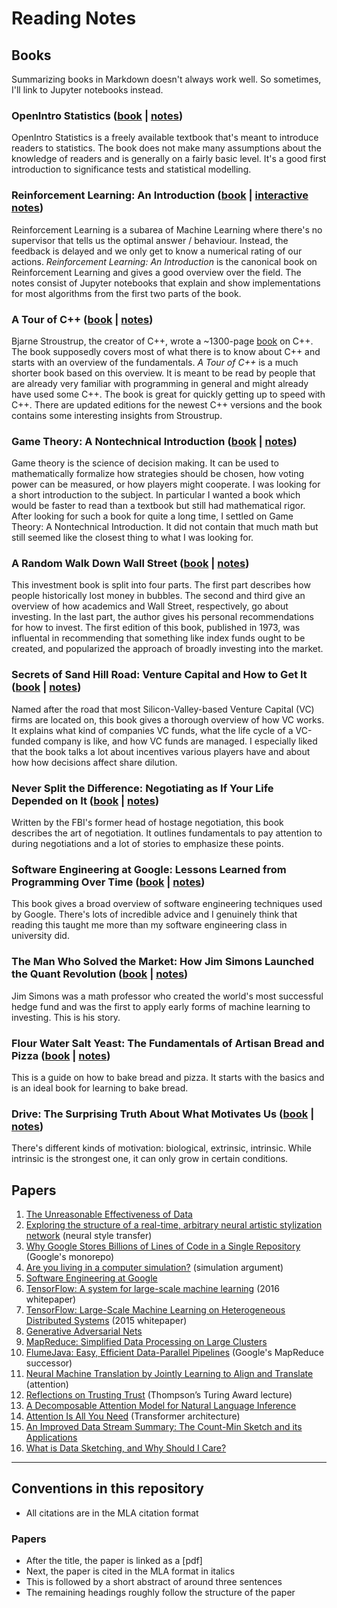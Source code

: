 # Reading Notes

## Books

Summarizing books in Markdown doesn't always work well.
So sometimes, I'll link to Jupyter notebooks instead.

### OpenIntro Statistics ([book](https://www.openintro.org/stat/) | [notes](https://github.com/florian/reading-notes/blob/master/books/01_OpenIntro-Statistics))

OpenIntro Statistics is a freely available textbook that's meant to introduce readers to statistics.
The book does not make many assumptions about the knowledge of readers and is generally on a fairly basic level.
It's a good first introduction to significance tests and statistical modelling.

### Reinforcement Learning: An Introduction ([book](https://mitpress.mit.edu/books/reinforcement-learning-second-edition) | [interactive notes](https://github.com/florian/reinforcement-learning))

Reinforcement Learning is a subarea of Machine Learning where there's no supervisor that tells us the optimal answer / behaviour. Instead, the feedback is delayed and we only get to know a numerical rating of our actions. *Reinforcement Learning: An Introduction* is the canonical book on Reinforcement Learning and gives a good overview over the field. The notes consist of Jupyter notebooks that explain and show implementations for most algorithms from the first two parts of the book.

### A Tour of C++ ([book](http://www.stroustrup.com/Tour.html) | [notes](books/03_A_Tour_of_Cpp))

Bjarne Stroustrup, the creator of C++, wrote a ~1300-page [book](http://www.stroustrup.com/4th.html) on C++.
The book supposedly covers most of what there is to know about C++ and starts with an overview of the fundamentals.
*A Tour of C++* is a much shorter book based on this overview.
It is meant to be read by people that are already very familiar with programming in general and might already have used some C++.
The book is great for quickly getting up to speed with C++.
There are updated editions for the newest C++ versions and the book contains some interesting insights from Stroustrup.

### Game Theory: A Nontechnical Introduction ([book](https://www.amazon.com/Game-Theory-Nontechnical-Introduction-Mathematics/dp/0486296725) | [notes](books/04_Game_Theory/README.md))

Game theory is the science of decision making. It can be used to mathematically formalize how strategies should be chosen, how voting power can be measured, or how players might cooperate. I was looking for a short introduction to the subject. In particular I wanted a book which would be faster to read than a textbook but still had mathematical rigor. After looking for such a book for quite a long time, I settled on Game Theory: A Nontechnical Introduction. It did not contain that much math but still seemed like the closest thing to what I was looking for.

### A Random Walk Down Wall Street ([book](https://www.amazon.com/Random-Walk-down-Wall-Street/dp/0393352242) | [notes](books/05_%20A_Random_Walk_Down_Wall_Street))

This investment book is split into four parts. The first part describes how people historically lost money in bubbles. The second and third give an overview of how academics and Wall Street, respectively, go about investing. In the last part, the author gives his personal recommendations for how to invest. The first edition of this book, published in 1973, was influental in recommending that something like index funds ought to be created, and popularized the approach of broadly investing into the market.

### Secrets of Sand Hill Road: Venture Capital and How to Get It ([book](https://www.amazon.com/Secrets-Sand-Hill-Road-Venture/dp/059308358X) | [notes](books/06_Secrets_of_Sand_Hill_Road))

Named after the road that most Silicon-Valley-based Venture Capital (VC) firms are located on, this book gives a thorough overview of how VC works.
It explains what kind of companies VC funds, what the life cycle of a VC-funded company is like, and how VC funds are managed.
I especially liked that the book talks a lot about incentives various players have and about how how decisions affect share dilution.

### Never Split the Difference: Negotiating as If Your Life Depended on It ([book](https://www.amazon.com/Never-Split-Difference-audio-cd/dp/1504735056) | [notes](books/07_Never_Split_the_Difference))

Written by the FBI's former head of hostage negotiation, this book describes the art of negotiation.
It outlines fundamentals to pay attention to during negotiations and a lot of stories to emphasize these points.

### Software Engineering at Google: Lessons Learned from Programming Over Time ([book](https://www.amazon.com/Software-Engineering-Google-Lessons-Programming/dp/1492082791) | [notes](books/08_Software_Engineering_at_Google))

This book gives a broad overview of software engineering techniques used by Google.
There's lots of incredible advice and I genuinely think that reading this taught me more than my software engineering class in university did.

### The Man Who Solved the Market: How Jim Simons Launched the Quant Revolution ([book](https://www.amazon.com/Man-Who-Solved-Market-Revolution/dp/073521798X) | [notes](books/09_The_Man_Who_Solved_the_Market))

Jim Simons was a math professor who created the world's most successful hedge fund and was the first to apply early forms of machine learning to investing.
This is his story.

### Flour Water Salt Yeast: The Fundamentals of Artisan Bread and Pizza ([book](https://www.amazon.com/Flour-Water-Salt-Yeast-Fundamentals/dp/160774273X) | [notes](books/10_Flour_Water_Salt_Yeast))

This is a guide on how to bake bread and pizza.
It starts with the basics and is an ideal book for learning to bake bread.

### Drive: The Surprising Truth About What Motivates Us ([book](https://www.amazon.com/Drive-Surprising-Truth-About-Motivates-ebook/dp/B004P1JDJO) | [notes](books/11_Drive))

There's different kinds of motivation: biological, extrinsic, intrinsic.
While intrinsic is the strongest one, it can only grow in certain conditions.

## Papers

1. [The Unreasonable Effectiveness of Data](papers/001_The_Unreasonable_Effectiveness_of_Data.md)
2. [Exploring the structure of a real-time, arbitrary neural artistic stylization network](papers/002_Arbitrary_Neural_Style_Transfer.md) (neural style transfer)
3. [Why Google Stores Billions of Lines of Code in a Single Repository](papers/003_Why_Google_Stores_Billions_of_Lines_of_Code_in_a_Single_Repository.md) (Google's monorepo)
4. [Are you living in a computer simulation?](papers/004_Are_you_living_in_a_computer_simulation.md) (simulation argument)
5. [Software Engineering at Google](papers/005_Software_Engineering_at_Google.md)
6. [TensorFlow: A system for large-scale machine learning](papers/006_TensorFlow_A_system_for_large-scale_machine_learning.md) (2016 whitepaper)
7. [TensorFlow: Large-Scale Machine Learning on Heterogeneous Distributed Systems](papers/007_TensorFlow_Large-Scale_Machine_Learning_on_Heterogeneous_Distributed_Systems.md) (2015 whitepaper)
8. [Generative Adversarial Nets](papers/008_Generative_Adversarial_Nets.pdf)
9. [MapReduce: Simplified Data Processing on Large Clusters](papers/009_MapReduce_Simplified_Data_Processing_on_Large_Clusters.md)
10. [FlumeJava: Easy, Efficient Data-Parallel Pipelines](papers/010_FlumeJava_Easy_Efficient_Data-Parallel_Pipelines.md) (Google's MapReduce successor)
11. [Neural Machine Translation by Jointly Learning to Align and Translate](papers/011_Neural_Machine_Translation_by_Jointly_Learning_to_Align_and_Translate.md) (attention)
12. [Reflections on Trusting Trust](papers/012_Reflections_on_Trusting_Trust.md) (Thompson’s Turing Award lecture)
13. [A Decomposable Attention Model for Natural Language Inference](papers/013_A_Decomposable_Attention_Model_for_Natural_Language_Inference.md)
14. [Attention Is All You Need](papers/014_Attention_Is_All_You_Need.md) (Transformer architecture)
15. [An Improved Data Stream Summary: The Count-Min Sketch and its Applications](papers/015_An_Improved_Data_Stream_Summary_The_Count-Min_Sketch_and_its_Applications.md)
16. [What is Data Sketching, and Why Should I Care?](papers/016_What_is_Data_Sketching_and_Why_Should_I_Care.md)

---

## Conventions in this repository

- All citations are in the MLA citation format

### Papers

- After the title, the paper is linked as a [pdf]
- Next, the paper is cited in the MLA format in italics
- This is followed by a short abstract of around three sentences
- The remaining headings roughly follow the structure of the paper
